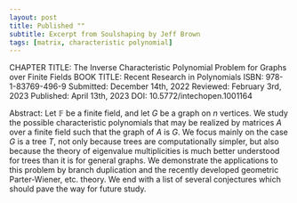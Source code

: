 ```yaml
---
layout: post
title: Published ""
subtitle: Excerpt from Soulshaping by Jeff Brown
tags: [matrix, characteristic polynomial]
---
```


CHAPTER TITLE: The Inverse Characteristic Polynomial Problem for Graphs over Finite Fields
BOOK TITLE: Recent Research in Polynomials
ISBN: 978-1-83769-496-9
Submitted: December 14th, 2022 Reviewed: February 3rd, 2023 Published: April 13th, 2023
DOI: 10.5772/intechopen.1001164


Abstract:
Let $\mathbb{F}$ be a finite field, and let $G$ be a graph on $n$ vertices. We study the possible characteristic polynomials that may be realized by matrices $A$ over a finite field such that the graph of $A$ is $G$. We focus mainly on the case $G$ is a tree $T$, not only because trees are computationally simpler, but also because the theory of eigenvalue multiplicities is much better understood for trees than it is for general graphs. We demonstrate the applications to this problem by branch duplication and the recently developed geometric Parter-Wiener, etc. theory. We end with a list of several conjectures which should pave the way for future study.
